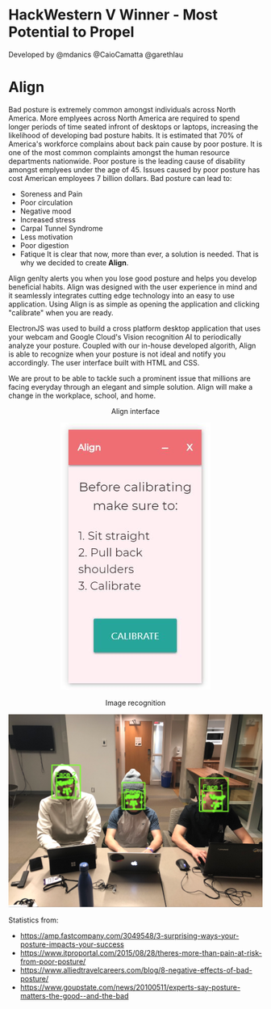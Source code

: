 # HackWestern V Winner - Most Potential to Propel
Developed by @mdanics @CaioCamatta @garethlau

# Align
Bad posture is extremely common amongst individuals across North America. More emplyees across North America are required to spend longer periods of time seated infront of desktops or laptops, increasing the likelihood of developing bad posture habits. It is estimated that 70% of America's workforce complains about back pain cause by poor posture. It is one of the most common complaints amongst the human resource departments nationwide. Poor posture is the leading cause of disability amongst emplyees under the age of 45. Issues caused by poor posture has cost American employees 7 billion dollars. Bad posture can lead to:
- Soreness and Pain
- Poor circulation
- Negative mood
- Increased stress
- Carpal Tunnel Syndrome
- Less motivation
- Poor digestion
- Fatique
It is clear that now, more than ever, a solution is needed. That is why we decided to create **Align**. 

Align genlty alerts you when you lose good posture and helps you develop beneficial habits. Align was designed with the user experience in mind and it seamlessly integrates cutting edge technology into an easy to use application. Using Align is as simple as opening the application and clicking "calibrate" when you are ready. 

ElectronJS was used to build a cross platform desktop application that uses your webcam and Google Cloud's Vision recognition AI to periodically analyze your posture. Coupled with our in-house developed algorith, Align is able to recognize when your posture is not ideal and notify you accordingly. The user interface built with HTML and CSS.

We are prout to be able to tackle such a prominent issue that millions are facing everyday through an elegant and simple solution. Align will make a change in the workplace, school, and home.

<p align="center">
  Align interface
</p>

<p align="center">
  <img src="program.JPG">
</p>

<p align="center">
  Image recognition
</p>

<p align="center">
  <img src="marketing_image.png">
</p>


Statistics from:
 - https://amp.fastcompany.com/3049548/3-surprising-ways-your-posture-impacts-your-success
 - https://www.itproportal.com/2015/08/28/theres-more-than-pain-at-risk-from-poor-posture/
 - https://www.alliedtravelcareers.com/blog/8-negative-effects-of-bad-posture/
 - https://www.goupstate.com/news/20100511/experts-say-posture-matters-the-good--and-the-bad
